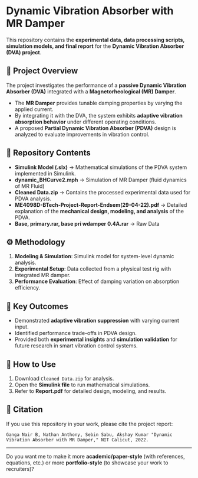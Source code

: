 # Dynamic Vibration Absorber with MR Damper

This repository contains the **experimental data, data processing scripts, simulation models, and final report** for the **Dynamic Vibration Absorber (DVA) project**.

## 📖 Project Overview

The project investigates the performance of a **passive Dynamic Vibration Absorber (DVA)** integrated with a **Magnetorheological (MR) Damper**.

* The **MR Damper** provides tunable damping properties by varying the applied current.
* By integrating it with the DVA, the system exhibits **adaptive vibration absorption behavior** under different operating conditions.
* A proposed **Partial Dynamic Vibration Absorber (PDVA)** design is analyzed to evaluate improvements in vibration control.

## 📂 Repository Contents

* **Simulink Model (.slx)** → Mathematical simulations of the PDVA system implemented in Simulink.
* **dynamic_BHCurve2.mph** → Simulation of MR Damper (fluid dynamics of MR Fluid)
* **Cleaned Data.zip** → Contains the processed experimental data used for PDVA analysis.
* **ME4098D-BTech-Project-Report-Endsem(29-04-22).pdf** → Detailed explanation of the **mechanical design, modeling, and analysis** of the PDVA.
* **Base, primary.rar, base pri wdamper 0.4A.rar** → Raw Data 

## ⚙️ Methodology

1. **Modeling & Simulation**: Simulink model for system-level dynamic analysis.
2. **Experimental Setup**: Data collected from a physical test rig with integrated MR damper.
3. **Performance Evaluation**: Effect of damping variation on absorption efficiency.

## 🚀 Key Outcomes

* Demonstrated **adaptive vibration suppression** with varying current input.
* Identified performance trade-offs in PDVA design.
* Provided both **experimental insights** and **simulation validation** for future research in smart vibration control systems.

## 📌 How to Use

1. Download `Cleaned Data.zip` for analysis.
2. Open the **Simulink file** to run mathematical simulations.
3. Refer to **Report.pdf** for detailed design, modeling, and results.

## 📝 Citation

If you use this repository in your work, please cite the project report:

```
Ganga Nair B, Nathan Anthony, Sebin Sabu, Akshay Kumar "Dynamic Vibration Absorber with MR Damper," NIT Calicut, 2022.
```

---

Do you want me to make it more **academic/paper-style** (with references, equations, etc.) or more **portfolio-style** (to showcase your work to recruiters)?
